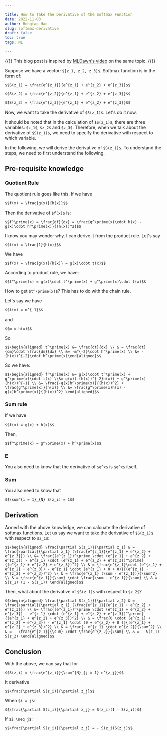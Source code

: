 ```yaml
---

title: How to Take the Derivative of the Softmax Function
date: 2022-11-03
author: Hongtao Hao
slug: softmax-derivative
draft: false
toc: true
tags: ML

---
```


{{<block class="note">}}
This blog post is inspired by [MLDawn's video](https://www.youtube.com/watch?v=09c7bkxpv9I) on the same topic. 
{{<end>}}

Suppose we have a vector: `$[z_1, z_2, z_3]$`. Softmax function is in the form of:

`$$S(z_1) = \frac{e^{z_1}}{e^{z_1} + e^{z_2} + e^{z_3}}$$`

`$$S(z_2) = \frac{e^{z_2}}{e^{z_1} + e^{z_2} + e^{z_3}}$$`

`$$S(z_3) = \frac{e^{z_3}}{e^{z_1} + e^{z_2} + e^{z_3}}$$`

Now, we want to take the derivative of `$S(z_1)$`. Let's do it now. 

It should be noted that in the calculation of `$S(z_1)$`, there are three variables: `$z_1$`, `$z_2$` and `$z_3$`. Therefore, when we talk about the derivative of `$S(z_1)$`, we need to specify the derivative with respect to which variable. 

In the following, we will derive the derivative of `$S(z_1)$`. To understand the steps, we need to first understand the following.

## Pre-requisite knowledge 

### Quotient Rule

The quotient rule goes like this. If we have 

`$$f(x) = \frac{g(x)}{h(x)}$$`

Then the derivative of `$f(x)$` is:

`$$f^\prime(x) = \frac{df}{dx} = \frac{g^\prime(x)\cdot h(x) - g(x)\cdot h^\prime(x)}{(h(x))^2}$$`

I know you may wonder why. I can derive it from the product rule. Let's say 

`$$t(x) = \frac{1}{h(x)}$$`

We have

`$$f(x) = \frac{g(x)}{h(x)} = g(x)\cdot t(x)$$`

According to product rule, we have:

`$$f^\prime(x) = g(x)\cdot t^\prime(x) + g^\prime(x)\cdot t(x)$$`

How to get `$t^\prime(x)$`? This has to do with the chain rule. 

Let's say we have 

`$$t(m) = m^{-1}$$`

and 

`$$m = h(x)$$`

So

`$$\begin{aligned} t^\prime(x) &= \frac{dt}{dx} \\ & = \frac{dt}{dm}\cdot \frac{dm}{dx} \\ &= -m^{-2}\cdot h^\prime(x) \\ &= -(h(x))^{-2}\cdot h^\prime(x)\end{aligned}$$`

So we have:

`$$\begin{aligned} f^\prime(x) &= g(x)\cdot t^\prime(x) + g^\prime(x)\cdot t(x) \\&= g(x)(-(h(x))^{-2}h(x)) + g^\prime(x)(h(x))^{-1} \\ &= \frac{-g(x)h^\prime(x)}{(h(x))^2} + \frac{g^\prime(x)}{h(x)} \\ &= \frac{g^\prime(x)h(x) - g(x)h^\prime(x)}{(h(x))^2} \end{aligned}$$`

### Sum rule

If we have 

`$$f(x) = g(x) + h(x)$$`

Then,

`$$f^\prime(x) = g^\prime(x) + h^\prime(x)$$`

### E

You also need to know that the derivative of `$e^x$` is `$e^x$` itself. 

### Sum

You also need to know that 

`$$\sum^{i = 1}_{N} S(z_i) = 1$$`

## Derivation

Armed with the above knowledge, we can calcuate the derivative of softmax functions. Let us say we want to take the derivative of `$S(z_1)$` with respect to `$z_1$`:

`$$\begin{aligned} \frac{\partial S(z_1)}{\partial z_1} & = \frac{\partial}{\partial z_1} (\frac{e^{z_1}}{e^{z_1} + e^{z_2} + e^{z_3}}) \\
&= \frac{(e^{z_1})^\prime \cdot (e^{z_1} + e^{z_2} + e^{z_3}) - e^{z_1} \cdot (e^{z_1} + e^{z_2} + e^{z_3})^\prime}{(e^{z_1} + e^{z_2} + e^{z_3})^2} \\
& = \frac{e^{z_1}\cdot (e^{z_1} + e^{z_2} + e^{z_3}) - e^{z_1} \cdot (e^{z_1} + 0 + 0)}{(e^{z_1} + e^{z_2} + e^{z_3})^2} \\
& = \frac{e^{z_1} (\sum - e^{z_1})}{\sum^2} \\
& = \frac{e^{z_1}}{\sum} \cdot \frac{\sum - e^{z_1}}{\sum} \\
& = S(z_1) (1 - S(z_1))
\end{aligned}$$`

Then, what about the derivative of `$S(z_1)$` with respect to `$z_2$`?

`$$\begin{aligned} \frac{\partial S(z_1)}{\partial z_2} & = \frac{\partial}{\partial z_1} (\frac{e^{z_1}}{e^{z_1} + e^{z_2} + e^{z_3}}) \\
&= \frac{(e^{z_1})^\prime \cdot (e^{z_1} + e^{z_2} + e^{z_3}) - e^{z_1} \cdot (e^{z_1} + e^{z_2} + e^{z_3})^\prime}{(e^{z_1} + e^{z_2} + e^{z_3})^2} \\
& = \frac{0 \cdot (e^{z_1} + e^{z_2} + e^{z_3}) - e^{z_1} \cdot (0 + e^{z_2} + 0 )}{(e^{z_1} + e^{z_2} + e^{z_3})^2} \\
& = \frac{- e^{z_1} \cdot e^{z_2}}{\sum^2} \\
& = - \frac{e^{z_1}}{\sum} \cdot \frac{e^{z_2}}{\sum} \\
& = - S(z_1) S(z_2)
\end{aligned}$$`

## Conclusion

With the above, we can say that for 

`$$S(z_i) = \frac{e^{z_i}}{\sum^{N}_{j = 1} e^{z_j}}$$`

It derivative 

`$$\frac{\partial S(z_i)}{\partial z_j}$$`

When `$i = j$`:

`$$\frac{\partial S(z_i)}{\partial z_j} = S(z_i)(1 - S(z_i))$$`

If `$i \neq j$`:

`$$\frac{\partial S(z_i)}{\partial z_j} = - S(z_i)S(z_j)$$`
